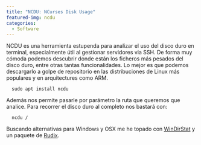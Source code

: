 ```yaml
---
title: "NCDU: NCurses Disk Usage"
featured-img: ncdu
categories: 
  - Software
---
```

NCDU es una herramienta estupenda para analizar el uso del disco duro en terminal, especialmente útil al gestionar servidores via SSH. De forma muy cómoda podemos descubrir donde están los ficheros más pesados del disco duro, entre otras tantas funcionalidades. Lo mejor es que podemos descargarlo a golpe de repositorio en las  distribuciones de Linux más populares y en arquitectures como ARM.

```shell
  sudo apt install ncdu
```

Además nos permite pasarle por parámetro la ruta que queremos que analice. Para recorrer el disco duro al completo nos bastará con:

```shell
  ncdu /
```

Buscando alternativas para Windows y OSX me he topado con [WinDirStat](http://windirstat.info/) y un paquete de [Rudix](http://rudix.org/packages/ncdu.html). 
